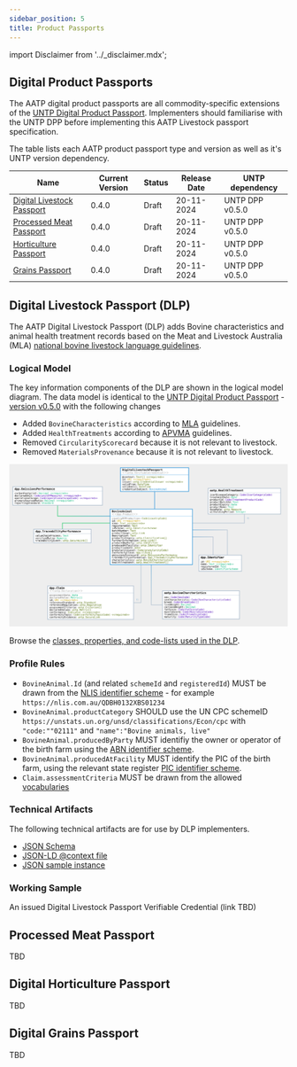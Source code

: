 ```yaml
---
sidebar_position: 5
title: Product Passports
---
```


import Disclaimer from '../\_disclaimer.mdx';

<Disclaimer />



## Digital Product Passports

The AATP digital product passports are all commodity-specific extensions of the [UNTP Digital Product Passport](https://uncefact.github.io/spec-untp/docs/specification/DigitalProductPassport). Implementers should familiarise with the UNTP DPP before implementing this AATP Livestock passport specification.

The table lists each AATP product passport type and version as well as it's UNTP version dependency.

| Name | Current Version |Status| Release Date | UNTP dependency |
| --- | ---- | ------ | --- | --- | 
| [Digital Livestock Passport](#digital-livestock-passport-dlp)|  0.4.0| Draft| 20-11-2024 |UNTP DPP v0.5.0|
| [Processed Meat Passport](#processed-meat-passport)|  0.4.0| Draft| 20-11-2024 |UNTP DPP v0.5.0|
| [Horticulture Passport](#digital-horticulture-passport)|  0.4.0| Draft| 20-11-2024 |UNTP DPP v0.5.0|
| [Grains Passport](#digital-grains-passport)|  0.4.0| Draft| 20-11-2024 |UNTP DPP v0.5.0|

## Digital Livestock Passport (DLP)

The AATP Digital Livestock Passport (DLP) adds Bovine characteristics and animal health treatment records based on the Meat and Livestock Australia (MLA) [national bovine livestock language guidelines](https://www.ausmeat.com.au/media/1521/mla-national-livestock-guidelines-2022-web_final_291122.pdf).

### Logical Model

The key information components of the DLP are shown in the logical model diagram.  The data model is identical to the [UNTP Digital Product Passport](https://uncefact.github.io/spec-untp/docs/specification/DigitalProductPassport) - [version v0.5.0](https://jargon.sh/user/unece/DigitalProductPassport/v/0.5.0) with the following changes

* Added `BovineCharacteristics` according to [MLA](https://www.mla.com.au/) guidelines.
* Added `HealthTreatments` according to [APVMA](https://www.apvma.gov.au/) guidelines.
* Removed `CircularityScorecard` because it is not relevant to livestock.
* Removed `MaterialsProvenance` because it is not relevant to livestock.

![AATP DLP Logical Model](../../files/aatp-dlp-model-0.4.0.svg)

Browse the [classes, properties, and code-lists used in the DLP](https://jargon.sh/user/aatp/DigitalLivestockPassport/v/0.4.0/artefacts/readme/render).  

### Profile Rules

* `BovineAnimal.Id` (and related `schemeId` and `registeredId`) MUST be drawn from the [NLIS identifier scheme](Identifiers#national-livestock-identifier-scheme-nlis) - for example `https://nlis.com.au/QDBH0132XBS01234`
* `BovineAnimal.productCategory` SHOULD use the UN CPC schemeID `https://unstats.un.org/unsd/classifications/Econ/cpc` with `"code:""02111"` and `"name":"Bovine animals, live"`
* `BovineAnimal.producedByParty` MUST identifiy the owner or operator of the birth farm using the [ABN identifier scheme](Identifiers#australian-business-number-abn).
* `BovineAnimal.producedAtFacility` MUST identify the PIC of the birth farm, using the relevant state register [PIC identifier scheme](Identifiers#property-identification-codes-pic).
* `Claim.assessmentCriteria` MUST be drawn from the allowed [vocabularies](Vocabularies.md)


### Technical Artifacts

The following technical artifacts are for use by DLP implementers.

* [JSON Schema](../../schema/aatp-dlp-schema-0.4.0.json)
* [JSON-LD @context file](../../schema/aatp-dlp-context-0.4.0.jsonld)
* [JSON sample instance](https://jargon.sh/user/aatp/DigitalLivestockPassport/v/0.4.0/artefacts/jsonSchemas/DigitalLivestockPassport_instance.json?class=DigitalLivestockPassport_instance)

### Working Sample

An issued Digital Livestock Passport Verifiable Credential (link TBD)

## Processed Meat Passport

TBD

## Digital Horticulture Passport

TBD

## Digital Grains Passport

TBD
